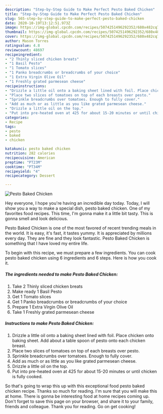 ```yaml
---
description: "Step-by-Step Guide to Make Perfect Pesto Baked Chicken"
title: "Step-by-Step Guide to Make Perfect Pesto Baked Chicken"
slug: 565-step-by-step-guide-to-make-perfect-pesto-baked-chicken
date: 2020-10-19T13:12:51.973Z
image: https://img-global.cpcdn.com/recipes/5074251496292352/680x482cq70/pesto-baked-chicken-recipe-main-photo.jpg
thumbnail: https://img-global.cpcdn.com/recipes/5074251496292352/680x482cq70/pesto-baked-chicken-recipe-main-photo.jpg
cover: https://img-global.cpcdn.com/recipes/5074251496292352/680x482cq70/pesto-baked-chicken-recipe-main-photo.jpg
author: Mason Torres
ratingvalue: 4.8
reviewcount: 48697
recipeingredient:
- "2 Thinly sliced chicken breats"
- "1 Basil Pesto"
- "1 Tomato slices"
- "1 Panko breadcrumbs or breadcrumbs of your choice"
- "1 Extra Virgin Olive Oil"
- "1 Freshly grated parmesean cheese"
recipeinstructions:
- "Drizzle a little oil onto a baking sheet lined with foil. Place chicken onto baking sheet. Add about a table spoon of pesto onto each chicken breast."
- "Place two slices of tomatoes on top of each breasts over pesto."
- "Sprinkle breadcrumbs over tomatoes. Enough to fully cover."
- "Add as much or as little as you like grated parmesean cheese."
- "Drizzle a little oil on the top."
- "Put into pre-heated oven at 425 for about 15-20 minutes or until chicken is fully cooked."
categories:
- Recipe
tags:
- pesto
- baked
- chicken

katakunci: pesto baked chicken 
nutrition: 282 calories
recipecuisine: American
preptime: "PT23M"
cooktime: "PT34M"
recipeyield: "4"
recipecategory: Dessert

---
```



![Pesto Baked Chicken](https://img-global.cpcdn.com/recipes/5074251496292352/680x482cq70/pesto-baked-chicken-recipe-main-photo.jpg)

Hey everyone, I hope you're having an incredible day today. Today, I will show you a way to make a special dish, pesto baked chicken. One of my favorites food recipes. This time, I'm gonna make it a little bit tasty. This is gonna smell and look delicious.

Pesto Baked Chicken is one of the most favored of recent trending meals in the world. It is easy, it's fast, it tastes yummy. It is appreciated by millions every day. They are fine and they look fantastic. Pesto Baked Chicken is something that I have loved my entire life.




To begin with this recipe, we must prepare a few ingredients. You can cook pesto baked chicken using 6 ingredients and 6 steps. Here is how you cook it.

<!--inarticleads1-->

##### The ingredients needed to make Pesto Baked Chicken:

1. Take 2 Thinly sliced chicken breats
1. Make ready 1 Basil Pesto
1. Get 1 Tomato slices
1. Get 1 Panko breadcrumbs or breadcrumbs of your choice
1. Prepare 1 Extra Virgin Olive Oil
1. Take 1 Freshly grated parmesean cheese




<!--inarticleads2-->

##### Instructions to make Pesto Baked Chicken:

1. Drizzle a little oil onto a baking sheet lined with foil. Place chicken onto baking sheet. Add about a table spoon of pesto onto each chicken breast.
1. Place two slices of tomatoes on top of each breasts over pesto.
1. Sprinkle breadcrumbs over tomatoes. Enough to fully cover.
1. Add as much or as little as you like grated parmesean cheese.
1. Drizzle a little oil on the top.
1. Put into pre-heated oven at 425 for about 15-20 minutes or until chicken is fully cooked.




So that's going to wrap this up with this exceptional food pesto baked chicken recipe. Thanks so much for reading. I'm sure that you will make this at home. There is gonna be interesting food at home recipes coming up. Don't forget to save this page on your browser, and share it to your family, friends and colleague. Thank you for reading. Go on get cooking!
